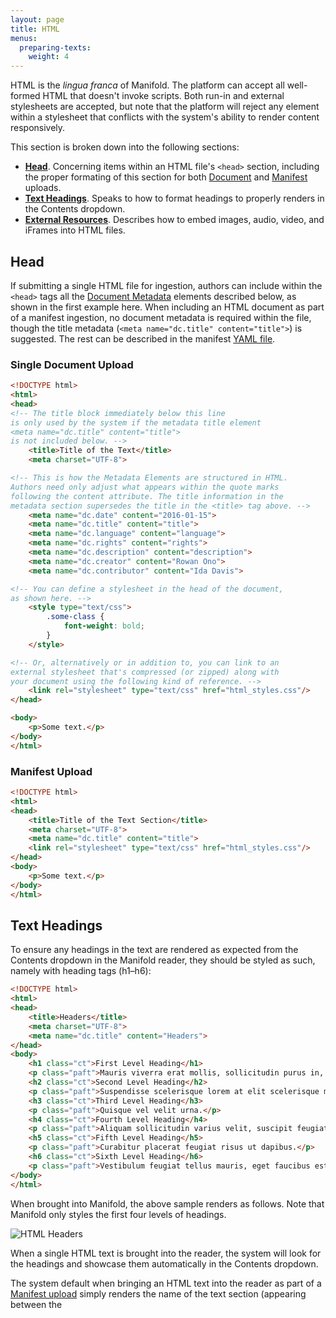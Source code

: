 ```yaml
---
layout: page
title: HTML
menus:
  preparing-texts:
    weight: 4
---
```


HTML is the *lingua franca* of Manifold. The platform can accept all well-formed HTML that doesn't invoke scripts. Both run-in and external stylesheets are accepted, but note that the platform will reject any element within a stylesheet that conflicts with the system's ability to render content responsively.

This section is broken down into the following sections:

- **[Head](/docs/projects/preparing/html.html#html-head)**. Concerning items within an HTML file's `<head>` section, including the proper formating of this section for both [Document](/docs/projects/preparing/index.html#document) and [Manifest](/docs/projects/preparing/index.html#document) uploads.
- **[Text Headings](/docs/projects/preparing/html.html#html-headings)**. Speaks to how to format headings to properly renders in the Contents dropdown.
- **[External Resources](/docs/projects/preparing/html.html#html-ext)**. Describes how to embed images, audio, video, and iFrames into HTML files.

<a name="html-head"></a>
## Head

If submitting a single HTML file for ingestion, authors can include within the `<head>` tags all the [Document Metadata](/docs/projects/preparing/index.html#meta) elements described below, as shown in the first example here. When including an HTML document as part of a manifest ingestion, no document metadata is required within the file, though the title metadata (`<meta name="dc.title" content="title">`) is suggested. The rest can be described in the manifest [YAML file](/docs/projects/preparing/index.html#yml).

<a name="html-sdu"></a>
### Single Document Upload
``` html
<!DOCTYPE html>
<html>
<head>
<!-- The title block immediately below this line
is only used by the system if the metadata title element
<meta name="dc.title" content="title">
is not included below. -->
    <title>Title of the Text</title>
    <meta charset="UTF-8">

<!-- This is how the Metadata Elements are structured in HTML.
Authors need only adjust what appears within the quote marks
following the content attribute. The title information in the
metadata section supersedes the title in the <title> tag above. -->
    <meta name="dc.date" content="2016-01-15">
    <meta name="dc.title" content="title">
    <meta name="dc.language" content="language">
    <meta name="dc.rights" content="rights">
    <meta name="dc.description" content="description">
    <meta name="dc.creator" content="Rowan Ono">
    <meta name="dc.contributor" content="Ida Davis">

<!-- You can define a stylesheet in the head of the document,
as shown here. -->
    <style type="text/css">
        .some-class {
            font-weight: bold;
        }
    </style>

<!-- Or, alternatively or in addition to, you can link to an
external stylesheet that's compressed (or zipped) along with
your document using the following kind of reference. -->
    <link rel="stylesheet" type="text/css" href="html_styles.css"/>
</head>

<body>
    <p>Some text.</p>
</body>
</html>
```

<a name="html-mu"></a>
### Manifest Upload

``` html
<!DOCTYPE html>
<html>
<head>
    <title>Title of the Text Section</title>
    <meta charset="UTF-8">
    <meta name="dc.title" content="title">
    <link rel="stylesheet" type="text/css" href="html_styles.css"/>
</head>
<body>
    <p>Some text.</p>
</body>
</html>
```

<a name="html-headings"></a>
## Text Headings

To ensure any headings in the text are rendered as expected from the Contents dropdown in the Manifold reader, they should be styled as such, namely with heading tags (h1–h6):

```html
<!DOCTYPE html>
<html>
<head>
	<title>Headers</title>
	<meta charset="UTF-8">
    <meta name="dc.title" content="Headers">
</head>
<body>
	<h1 class="ct">First Level Heading</h1>
	<p class="paft">Mauris viverra erat mollis, sollicitudin purus in, pellentesque nulla.</p>
	<h2 class="ct">Second Level Heading</h2>
	<p class="paft">Suspendisse scelerisque lorem at elit scelerisque mattis.</p>
	<h3 class="ct">Third Level Heading</h3>
	<p class="paft">Quisque vel velit urna.</p>
	<h4 class="ct">Fourth Level Heading</h4>
	<p class="paft">Aliquam sollicitudin varius velit, suscipit feugiat ligula faucibus quis.</p>
	<h5 class="ct">Fifth Level Heading</h5>
	<p class="paft">Curabitur placerat feugiat risus ut dapibus.</p>
	<h6 class="ct">Sixth Level Heading</h6>
	<p class="paft">Vestibulum feugiat tellus mauris, eget faucibus est molestie malesuada.</p>
</body>
</html>
```
When brought into Manifold, the above sample renders as follows. Note that Manifold only styles the first four levels of headings.

![HTML Headers](/docs/assets/projects/html-headers.png)

When a single HTML text is brought into the reader, the system will look for the headings and showcase them automatically in the Contents dropdown.

The system default when bringing an HTML text into the reader as part of a [Manifest upload](/docs/projects/preparing/index.html#manifest) simply renders the name of the text section (appearing between the <title> tags) without including any further levels of nested headings.

To include nested levels of headings for HTML texts part of a Manifest, each heading will require an `id` attribute, which will then need to be included as part of the `source_path` address in the YAML file, after a hash.

Note in the HTML example here that each heading includes its own `id` attribute (e.g., heading 1 has `id="sect1"`).

```html
<!DOCTYPE html>
<html>
<head>
	<title>Header IDs</title>
	<meta charset="UTF-8">
    <meta name="dc.title" content="Header IDs">
</head>
<body>
	<h1 class="ct" id="sect1">First Level Heading</h1>
	<p class="paft">Mauris viverra erat mollis, sollicitudin purus in, pellentesque nulla.</p>
	<h2 class="ct" id="sect2">Second Level Heading</h2>
	<p class="paft">Suspendisse scelerisque lorem at elit scelerisque mattis.</p>
	<h3 class="ct" id="sect3">Third Level Heading</h3>
    <p class="paft">Quisque vel velit urna.</p>
</body>
</html>
```

To reference those IDs in the YML file for the Manifest upload, a hash mark, followed by the id name, after the source pathway (e.g., `header-ids.html#sect1`).

```yml
meta:
  title: 'HTML Manifest'
  date: '2018-07-30'
toc:
  - label: 'HTML without Header IDs'
    source_path: header.html
    start_section: true
  - label: 'HTML with Header IDs'
    source_path: header-ids.html
    children:
      - label: 'Section 1'
        source_path: header-ids.html#sect1
      - label: 'Section 2'
        source_path: header-ids.html#sect2
      - label: 'Section 3'
        source_path: header-ids.html#sect3
```

When uploaded into Manifold, any sections that have IDs that are referenced in the YAML file will appear as navigable selections from the Contents dropdown.

![HTML Header IDs](/docs/assets/projects/html-ids.png)

<a name="html-ext"></a>
## External Resources

Authors can embed media assets, such as images, audio, video, and iFrames into their content, referencing them in keeping with standard practice:

<a name="html-img"></a>
### Images

Call-outs to images in the code can be formatted like this:

``` html
<p>Some text.</p>
<img src="godzilla.jpg" alt="Alt-text for screen readers">
<p>Some more text.</p>
```

The directory that would be compressed for upload would include the HTML, image file, and any associated stylesheet.

![HTML Image Asset](/docs/assets/projects/html-image.png)

<div style="background: #d4f2ff; margin: 20px 0; padding: 15px;">
<strong>Note</strong>. When creating a zip archive to upload into Manifold, it is better to individually select all of the files and then compress them than to simply select an entire folder on which to run the compression. The latter method can result in corrupted pathways that may cause ingestion errors.
</div>

<a name="html-audio"></a>
### Audio

Call-outs to embedded audio can be formatted like this in the code:

``` html
<p>Some text.</p>
<audio controls>
  <source src="sample.ogg" type="audio/ogg">
  <source src="sample.mp3" type="audio/mpeg">
Oops, it looks like your browser does not support
this audio element.
</audio>
<p>Some more text.</p>
```

The text between the `<audio>` tags only renders if the reader's browser is unable to play the file. In this example the author has submitted two identical audio files to help protect against that possibility, as the browser automatically will play the first file it can. For more, see the [w3schools.com website](https://www.w3schools.com/html/html5_audio.asp).

With this example, the directory to be compressed would include the HTML, the audio files, and any associated stylesheet, if there was one:

![HTML Audio Asset](/docs/assets/projects/html-audio.png)

<a name="html-video"></a>
### Video

Call-outs to embedded video can be formatted like this in the code:

``` html
<p>Some text.</p>
<video controls>
  <source src="movie.mp4" type="video/mp4">
  <source src="movie.webm" type="video/webm">
Oops, it looks like your browser does not support
this video element.
</video>
<p>Some more text.</p>
```

The text between the `<video>` tags only renders if the reader's browser is unable to play the file. In this example the author has submitted two identical video files to help protect against that possibility, as the browser automatically will play the first file it can. For more, see the [w3schools.com website](https://www.w3schools.com/html/html5_video.asp).

![HTML Video Asset](/docs/assets/projects/html-video.png)

<a name="html-iframe"></a>
### Inline Frames (iFrames)

Presently Manifold only supports embedded iFrames from H5P. To embed an iFrame in your HTML file, include the embed code in either of the following formats, changing out the `src`, `width`, and `height` attributes in accordance with your materials.

```html
<p>Some text.</p>
<iframe
  data-manifold-iframe="h5p"
  src="h5p.com/foo"
  width="1200"
  height="3000">
</iframe>
<p>Some more text.</p>
<iframe
  data-manifold-iframe="h5p"
  src="h5p.com/foo"
  style="width: 400px; height: 300px">
</iframe>
<p>Even more text.</p>
```

H5P iFrames require a script from the H5P content delivery network to handle dynamic resizing based on their contents. Manifold does not, however, allow ingested texts to include script tags. Adding the `data-manifold-iframe` attribute with a value of "h5p" to the iframe tells Manifold to include the H5P resizing code from the external location.

When the frame is rendered in the reader, Manifold will calculate the aspect ratio based on the specified dimensions, and will render the frame in a responsive wrapper that will adjust to the full width of the reader.
